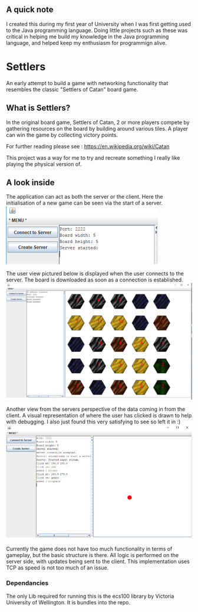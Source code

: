 
## A quick note


I created this during my first year of University when I was first getting used to the Java programming language. Doing little projects such as these was critical in helping me build my knowledge in the Java programming language, and helped keep my enthusiasm for programmign alive.


# Settlers

An early attempt to build a game with networking functionality that resembles the classic "Settlers of Catan" board game. 

## What is Settlers? 


In the original board game, Settlers of Catan, 2 or more players compete by gathering resources on the board by building around various tiles. A player can win the game by collecting victory points. 

For further reading please see : https://en.wikipedia.org/wiki/Catan

This project was a way for me to try and recreate something I really like playing the physical version of. 

## A look inside

The application can act as both the server or the client.
Here the initialisation of a new game can be seen via the start of a server.
![Alt text](https://github.com/dayyad/Settlers/blob/master/assets/desc1.PNG?raw=true)

The user view pictured below is displayed when the user connects to the server. The board is downloaded as soon as a connection is established.
![Alt text](https://github.com/dayyad/Settlers/blob/master/assets/desc2.PNG?raw=true)

Another view from the servers perspective of the data coming in from the client. A visual representation of where the user has clicked is drawn to help with debugging. I also just found this very satisfying to see so left it in :)
![Alt text](https://github.com/dayyad/Settlers/blob/master/assets/desc3.PNG?raw=true)

Currently the game does not have too much functionality in terms of gameplay, but the basic structure is there. All logic is performed on the server side, with updates being sent to the client. This implementation uses TCP as speed is not too much of an issue. 

### Dependancies
The only Lib required for running this is the ecs100 library by Victoria University of Wellington. It is bundles into the repo.
 
